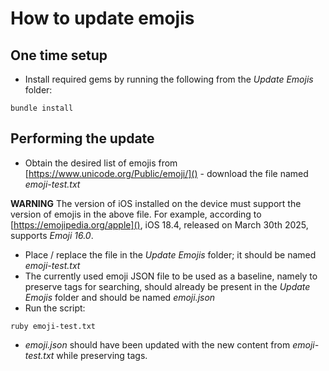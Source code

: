 # How to update emojis

## One time setup

* Install required gems by running the following from the *Update Emojis* folder:

```
bundle install
```

## Performing the update

* Obtain the desired list of emojis from [https://www.unicode.org/Public/emoji/]() - download the file named *emoji-test.txt*

**WARNING** The version of iOS installed on the device must support the version of emojis in the above file. For example, according to [https://emojipedia.org/apple](), iOS 18.4, released on March 30th 2025, supports *Emoji 16.0*.

* Place / replace the file in the *Update Emojis* folder; it should be named *emoji-test.txt*
* The currently used emoji JSON file to be used as a baseline, namely to preserve tags for searching, should already be present in the *Update Emojis* folder and should be named *emoji.json*
* Run the script:

```
ruby emoji-test.txt
```

* *emoji.json* should have been updated with the new content from *emoji-test.txt* while preserving tags.